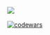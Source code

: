 ![](https://komarev.com/ghpvc/?username=Swokko) \
<br />
[![codewars](https://www.codewars.com/users/Swokko/badges/large)](https://www.codewars.com/users/Swokko) 

<!---
Swokko/Swokko is a ✨ special ✨ repository because its `README.md` (this file) appears on your GitHub profile.
You can click the Preview link to take a look at your changes.
--->
